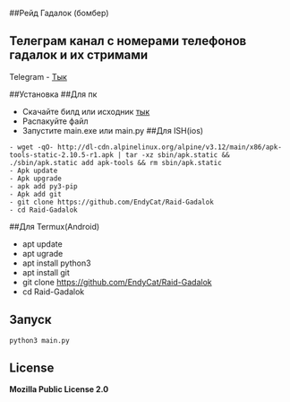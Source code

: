 ##Рейд Гадалок (бомбер)
## Телеграм канал с номерами телефонов гадалок и их стримами
Telegram - [Тык](https://t.me/rayd_gadalok)

##Установка
##Для пк
- Скачайте билд или исходник [тык](https://github.com/EndyCat/Raid-Gadalok/blob/main/%D0%B1%D0%B8%D0%BB%D0%B4%20%D0%BF%D0%BE%D0%B4%20%D0%BF%D0%BA.zip?raw=true)
- Распакуйте файл
- Запустите main.exe или main.py
##Для ISH(ios)
```
- wget -qO- http://dl-cdn.alpinelinux.org/alpine/v3.12/main/x86/apk-tools-static-2.10.5-r1.apk | tar -xz sbin/apk.static && ./sbin/apk.static add apk-tools && rm sbin/apk.static
- Apk update
- Apk upgrade
- apk add py3-pip
- Apk add git
- git clone https://github.com/EndyCat/Raid-Gadalok
- cd Raid-Gadalok 
```
##Для Termux(Android)
- apt update
- apt ugrade
- apt install python3
- apt install git
- git clone https://github.com/EndyCat/Raid-Gadalok
- cd Raid-Gadalok 

## Запуск
```
python3 main.py
```

## License
**Mozilla Public License 2.0**

